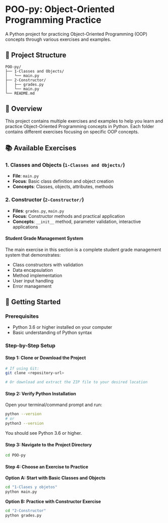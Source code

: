 # POO-py: Object-Oriented Programming Practice

A Python project for practicing Object-Oriented Programming (OOP) concepts through various exercises and examples.

## 📁 Project Structure

```
POO-py/
├── 1-Classes and Objects/
│   └── main.py
├── 2-Constructor/
│   ├── grades.py
│   └── main.py
└── README.md
```

## 🎯 Overview

This project contains multiple exercises and examples to help you learn and practice Object-Oriented Programming concepts in Python. Each folder contains different exercises focusing on specific OOP concepts.

## 📚 Available Exercises

### 1. Classes and Objects (`1-Classes and Objects/`)
- **File**: `main.py`
- **Focus**: Basic class definition and object creation
- **Concepts**: Classes, objects, attributes, methods

### 2. Constructor (`2-Constructor/`)
- **Files**: `grades.py`, `main.py`
- **Focus**: Constructor methods and practical application
- **Concepts**: `__init__` method, parameter validation, interactive applications

#### Student Grade Management System
The main exercise in this section is a complete student grade management system that demonstrates:
- Class constructors with validation
- Data encapsulation
- Method implementation
- User input handling
- Error management

## 🚀 Getting Started

### Prerequisites
- Python 3.6 or higher installed on your computer
- Basic understanding of Python syntax

### Step-by-Step Setup

#### Step 1: Clone or Download the Project
```bash
# If using Git:
git clone <repository-url>

# Or download and extract the ZIP file to your desired location
```

#### Step 2: Verify Python Installation
Open your terminal/command prompt and run:
```bash
python --version
# or
python3 --version
```
You should see Python 3.6 or higher.

#### Step 3: Navigate to the Project Directory
```bash
cd POO-py
```

#### Step 4: Choose an Exercise to Practice

**Option A: Start with Basic Classes and Objects**
```bash
cd "1-Clases y objetos"
python main.py
```

**Option B: Practice with Constructor Exercise**
```bash
cd "2-Constructor"
python grades.py
```
